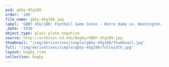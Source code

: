 ```yaml
---
pid: gbby-45g180
order: '180'
file_name: gbby-45g180.jpg
label: 'GBBY 45G/180: Football Game Scene - Notre Dame vs. Washington - 1936'
_date: '1936'
object_type: glass plate negative
source: http://archives.nd.edu/Bagby/GBBY-45g180.jpg
thumbnail: "/img/derivatives/simple/gbby-45g180/thumbnail.jpg"
full: "/img/derivatives/simple/gbby-45g180/fullwidth.jpg"
layout: bagby_item
collection: bagby
---
```


